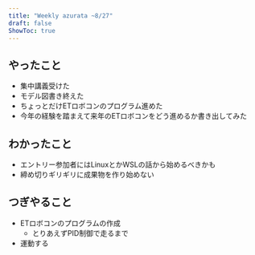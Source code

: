 ```yaml
---
title: "Weekly azurata ~8/27"
draft: false
ShowToc: true
---
```


## やったこと
- 集中講義受けた
- モデル図書き終えた
- ちょっとだけETロボコンのプログラム進めた
- 今年の経験を踏まえて来年のETロボコンをどう進めるか書き出してみた

## わかったこと
- エントリー参加者にはLinuxとかWSLの話から始めるべきかも
- 締め切りギリギリに成果物を作り始めない

## つぎやること
- ETロボコンのプログラムの作成
  - とりあえずPID制御で走るまで
- 運動する
